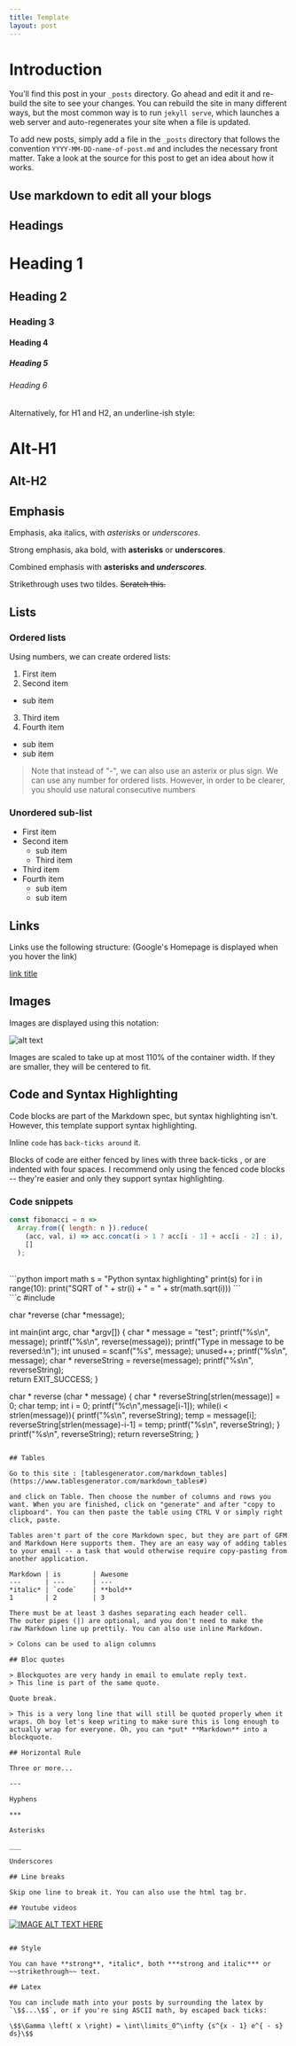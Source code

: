 ```yaml
---
title: Template
layout: post
---
```


# Introduction

You’ll find this post in your `_posts` directory. Go ahead and edit it and re-build the site to see your changes. You can rebuild the site in many different ways, but the most common way is to run `jekyll serve`, which launches a web server and auto-regenerates your site when a file is updated.

To add new posts, simply add a file in the `_posts` directory that follows the convention `YYYY-MM-DD-name-of-post.md` and includes the necessary front matter. Take a look at the source for this post to get an idea about how it works.

## Use markdown to edit all your blogs

## Headings

# Heading 1

## Heading 2

### Heading 3

#### Heading 4

##### Heading 5

###### Heading 6

Alternatively, for H1 and H2, an underline-ish style:

Alt-H1
======

Alt-H2
------

## Emphasis

Emphasis, aka italics, with *asterisks* or _underscores_.

Strong emphasis, aka bold, with **asterisks** or __underscores__.

Combined emphasis with **asterisks and _underscores_**.

Strikethrough uses two tildes. ~~Scratch this.~~

## Lists

### Ordered lists

Using numbers, we can create ordered lists:

1. First item
2. Second item
  - sub item
3. Third item
4. Fourth item
  - sub item
  - sub item

> Note that instead of "-", we can also use an asterix or plus sign. We can use any number for ordered lists. However, in order to be clearer, you should use natural consecutive numbers

### Unordered sub-list

- First item
- Second item
  - sub item
  - Third item
- Third item
- Fourth item
  - sub item
  - sub item

## Links

Links use the following structure:
(Google's Homepage is displayed when you hover the link)

[link title](https://www.google.com "Google's Homepage")

## Images

Images are displayed using this notation:

![alt text](https://github.com/adam-p/markdown-here/raw/master/src/common/images/icon48.png)

Images are scaled to take up at most 110% of the container width. If they are smaller, they will be centered to fit.

## Code and Syntax Highlighting

Code blocks are part of the Markdown spec, but syntax highlighting isn't. However, this template support syntax highlighting.

Inline `code` has `back-ticks around` it.

Blocks of code are either fenced by lines with three back-ticks , or are indented with four spaces. I recommend only using the fenced code blocks -- they're easier and only they support syntax highlighting.

### Code snippets

```js
const fibonacci = n =>
  Array.from({ length: n }).reduce(
    (acc, val, i) => acc.concat(i > 1 ? acc[i - 1] + acc[i - 2] : i),
    []
  );
```
<br>
```python
import math
s = "Python syntax highlighting"
print(s)
for i in range(10):
  print("SQRT of " + str(i) + " = " + str(math.sqrt(i)))
```
<br>
```c
#include <string.h>

char *reverse (char *message);

int main(int argc, char *argv[]) {
    char * message = "test";
    printf("%s\n", message);
    printf("%s\n", reverse(message));
    printf("Type in message to be reversed:\n");
    int unused = scanf("%s", message);
    unused++;
    printf("%s\n", message);
    char * reverseString = reverse(message);
    printf("%s\n", reverseString);   
    return EXIT_SUCCESS;
}

char * reverse (char * message) {
    char * reverseString[strlen(message)] = 0;
    char temp;
    int i = 0;
    printf("%c\n",message[i-1]);
    while(i < strlen(message)){
        printf("%s\n", reverseString);
        temp = message[i];
        reverseString[strlen(message)-i-1] = temp;
        printf("%s\n", reverseString);
    }
    printf("%s\n", reverseString);
    return reverseString;
}
```

## Tables

Go to this site : [tablesgenerator.com/markdown_tables](https://www.tablesgenerator.com/markdown_tables#)

and click on Table. Then choose the number of columns and rows you want. When you are finished, click on "generate" and after "copy to clipboard". You can then paste the table using CTRL V or simply right click, paste.

Tables aren't part of the core Markdown spec, but they are part of GFM and Markdown Here supports them. They are an easy way of adding tables to your email -- a task that would otherwise require copy-pasting from another application.

Markdown | is        | Awesome
---      | ---       | ---
*italic* | `code`    | **bold**
1        | 2         | 3

There must be at least 3 dashes separating each header cell.
The outer pipes (|) are optional, and you don't need to make the
raw Markdown line up prettily. You can also use inline Markdown.

> Colons can be used to align columns

## Bloc quotes

> Blockquotes are very handy in email to emulate reply text.
> This line is part of the same quote.

Quote break.

> This is a very long line that will still be quoted properly when it wraps. Oh boy let's keep writing to make sure this is long enough to actually wrap for everyone. Oh, you can *put* **Markdown** into a blockquote.

## Horizontal Rule

Three or more...

---

Hyphens

***

Asterisks

___

Underscores

## Line breaks

Skip one line to break it. You can also use the html tag br.

## Youtube videos

```
[![IMAGE ALT TEXT HERE](http://img.youtube.com/vi/YOUTUBE_VIDEO_ID_HERE/0.jpg)](http://www.youtube.com/watch?v=YOUTUBE_VIDEO_ID_HERE)
```

## Style

You can have **strong**, *italic*, both ***strong and italic*** or ~~strikethrough~~ text.

## Latex

You can include math into your posts by surrounding the latex by `\$$...\$$`, or if you're sing ASCII math, by escaped back ticks:

\$$\Gamma \left( x \right) = \int\limits_0^\infty {s^{x - 1} e^{ - s} ds}\$$
